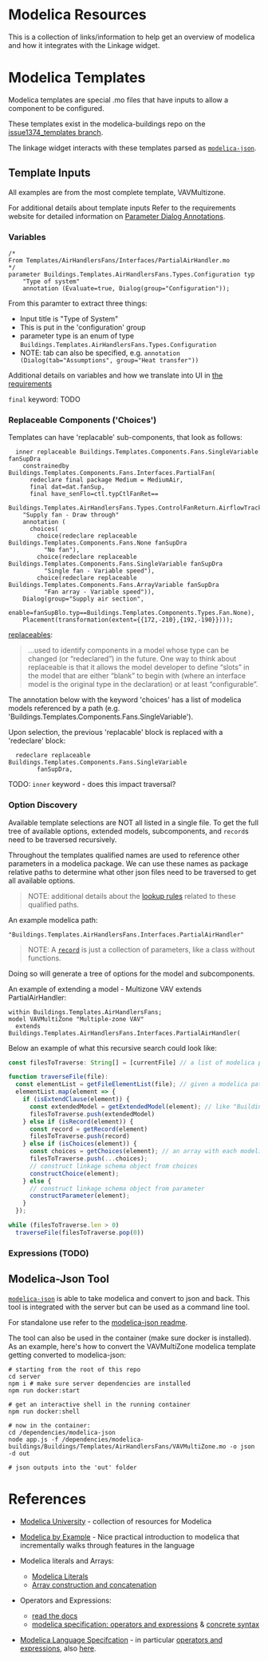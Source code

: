 # Modelica Resources

This is a collection of links/information to help get an overview of modelica and how it integrates with the Linkage widget.

# Modelica Templates

Modelica templates are special .mo files that have inputs to allow a component to be configured.

These templates exist in the modelica-buildings repo on the [issue1374_templates branch](https://github.com/lbl-srg/modelica-buildings/tree/issue1374_templates).

The linkage widget interacts with these templates parsed as [`modelica-json`](https://github.com/lbl-srg/modelica-json).

## Template Inputs

All examples are from the most complete template, VAVMultizone.

For additional details about template inputs Refer to the requirements website for detailed information on [Parameter Dialog Annotations](https://lbl-srg.github.io/linkage.js/requirements.html#parameter-dialog-annotations).

### Variables

```modelica
/*
From Templates/AirHandlersFans/Interfaces/PartialAirHandler.mo
*/
parameter Buildings.Templates.AirHandlersFans.Types.Configuration typ
    "Type of system"
    annotation (Evaluate=true, Dialog(group="Configuration"));
```

From this paramter to extract three things:

- Input title is "Type of System"
- This is put in the 'configuration' group
- parameter type is an enum of type `Buildings.Templates.AirHandlersFans.Types.Configuration`
- NOTE: tab can also be specified, e.g. `annotation (Dialog(tab="Assumptions", group="Heat transfer"))`

Additional details on variables and how we translate into UI in [the requirements](https://lbl-srg.github.io/linkage.js/requirements.html#variables)

`final` keyword: TODO

### Replaceable Components ('Choices')

Templates can have 'replacable' sub-components, that look as follows:

```
  inner replaceable Buildings.Templates.Components.Fans.SingleVariable fanSupDra
    constrainedby Buildings.Templates.Components.Fans.Interfaces.PartialFan(
      redeclare final package Medium = MediumAir,
      final dat=dat.fanSup,
      final have_senFlo=ctl.typCtlFanRet==
        Buildings.Templates.AirHandlersFans.Types.ControlFanReturn.AirflowTracking)
    "Supply fan - Draw through"
    annotation (
      choices(
        choice(redeclare replaceable Buildings.Templates.Components.Fans.None fanSupDra
          "No fan"),
        choice(redeclare replaceable Buildings.Templates.Components.Fans.SingleVariable fanSupDra
          "Single fan - Variable speed"),
        choice(redeclare replaceable Buildings.Templates.Components.Fans.ArrayVariable fanSupDra
          "Fan array - Variable speed")),
    Dialog(group="Supply air section",
      enable=fanSupBlo.typ==Buildings.Templates.Components.Types.Fan.None),
    Placement(transformation(extent={{172,-210},{192,-190}})));
```

[replaceables](https://mbe.modelica.university/components/architectures/replaceable/#replaceable):

> ...used to identify components in a model whose type can be changed (or “redeclared”) in the future. One way to think about replaceable is that it allows the model developer to define “slots” in the model that are either “blank” to begin with (where an interface model is the original type in the declaration) or at least “configurable”.

The annotation below with the keyword 'choices' has a list of modelica models referenced by a path (e.g. 'Buildings.Templates.Components.Fans.SingleVariable').

Upon selection, the previous 'replacable' block is replaced with a 'redeclare' block:

```
  redeclare replaceable Buildings.Templates.Components.Fans.SingleVariable
        fanSupDra,
```

TODO: `inner` keyword - does this impact traversal?

### Option Discovery

Available template selections are NOT all listed in a single file. To get the full tree of available options, extended models, subcomponents, and `record`s need to be traversed recursively.

Throughout the templates qualified names are used to reference other parameters in a modelica package. We can use these names as package relative paths to determine what other json files need to be traversed to get all available options.

> NOTE: additional details about the [lookup rules](https://mbe.modelica.university/components/packages/lookup/) related to these qualified paths.

An example modelica path:

```
"Buildings.Templates.AirHandlersFans.Interfaces.PartialAirHandler"
```

> NOTE: A [`record`](https://mbe.modelica.university/behavior/equations/record_def/) is just a collection of parameters, like a class without functions.

Doing so will generate a tree of options for the model and subcomponents.

An example of extending a model - Multizone VAV extends PartialAirHandler:

```
within Buildings.Templates.AirHandlersFans;
model VAVMultiZone "Multiple-zone VAV"
  extends Buildings.Templates.AirHandlersFans.Interfaces.PartialAirHandler(
```

Below an example of what this recursive search could look like:

```typescript
const filesToTraverse: String[] = [currentFile] // a list of modelica paths

function traverseFile(file):
  const elementList = getFileElementList(file); // given a modelica path, get json and extract element list
  elementList.map(element => {
    if (isExtendClause(element)) {
      const extendedModel = getExtendedModel(element); // like "Buildings.Templates.AirHandlersFans.Interfaces.PartialAirHandler"
      filesToTraverse.push(extendedModel)
    } else if (isRecord(element)) {
      const record = getRecord(element)
      filesToTraverse.push(record)
    } else if (isChoices(element)) {
      const choices = getChoices(element); // an array with each modelica path
      filesToTraverse.push(...choices);
      // construct linkage schema object from choices
      constructChoice(element);
    } else {
      // construct linkage schema object from parameter
      constructParameter(element);
    }
  });

while (filesToTraverse.len > 0)
  traverseFile(filesToTraverse.pop(0))
```

### Expressions (TODO)

## Modelica-Json Tool

[`modelica-json`](https://github.com/lbl-srg/modelica-json) is able to take modelica and convert to json and back. This tool is integrated with the server but can be used as a command line tool.

For standalone use refer to the [modelica-json readme](https://lbl-srg.github.io/modelica-json/).

The tool can also be used in the container (make sure docker is installed). As an example, here's how to convert the VAVMultiZone modelica template getting converted to modelica-json:

```
# starting from the root of this repo
cd server
npm i # make sure server dependencies are installed
npm run docker:start

# get an interactive shell in the running container
npm run docker:shell

# now in the container:
cd /dependencies/modelica-json
node app.js -f /dependencies/modelica-buildings/Buildings/Templates/AirHandlersFans/VAVMultiZone.mo -o json -d out

# json outputs into the 'out' folder
```

# References

- [Modelica University](https://modelica.university/) - collection of resources for Modelica

- [Modelica by Example](https://mbe.modelica.university) -
  Nice practical introduction to modelica that incrementally walks through features in the language

- Modelica literals and Arrays:

  - [Modelica Literals](https://modelica.readthedocs.io/en/latest/lexical.html#literal-constants)
  - [Array construction and concatenation](https://modelica.readthedocs.io/en/latest/operators.html#array-constructor-operator)

- Operators and Expressions:

  - [read the docs](https://modelica.readthedocs.io/en/latest/operators.html#expressions)
  - [modelica specification: operators and expressions](https://specification.modelica.org/maint/3.5/operators-and-expressions.html) & [concrete syntax](https://specification.modelica.org/maint/3.5/modelica-concrete-syntax.html#expressions1)

- [Modelica Language Specifcation](https://specification.modelica.org/maint/3.5/introduction1.html) - in particular [operators and expressions](https://specification.modelica.org/maint/3.5/operators-and-expressions.html), also [here](https://specification.modelica.org/maint/3.5/modelica-concrete-syntax.html#expressions1).
